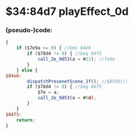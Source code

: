 ﻿
# $34:84d7 playEffect_0d



### (pseudo-)code:
```js
{
	if ($7e9a >= 0) { //bmi 84e6
		if ($78d4 != 0) { //beq 84f5
			call_2e_9d53(a = #21); //fa0e
		}
	} else {
$84e6:
		dispatchPresenetScene_1f();	//$8545();
		if ($78d4 != 0) { //beq 84f5
			$7e = a;
			call_2e_9d53(a = #0d);
		}
	}
$84f5:
	return;
}
```



